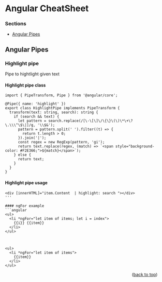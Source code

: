 
# Angular CheatSheet



### Sections


* [Angular Pipes](https://github.com/thewasiullah/cheatsheets/blob/main/angular.md#angular-pipes)




## Angular Pipes


### Highlight pipe

Pipe to hightlight given text

#### Highlight pipe class
```angular
import { PipeTransform, Pipe } from '@angular/core';

@Pipe({ name: 'highlight' })
export class HighlightPipe implements PipeTransform {
  transform(text: string, search): string {
    if (search && text) {
      let pattern = search.replace(/[\-\[\]\/\{\}\(\)\*\+\?\.\\\^\$\|]/g, '\\$&');
      pattern = pattern.split(' ').filter((t) => {
        return t.length > 0;
      }).join('|');
      const regex = new RegExp(pattern, 'gi');
      return text.replace(regex, (match) => `<span style="background-color: #F2E366;">${match}</span>`);
    } else {
      return text;
    }
  }
}

```

#### Highlight pipe usage
```angular
<div [innerHTML]="item.Content  | highlight: search "></div>
'''

#### ngFor example
```angular
<ul>
  <li *ngFor="let item of items; let i = index">
    {{i}} {{item}}
  </li>
</ul>



<ul>
  <li *ngFor="let item of items">
    {{item}}
  </li>
</ul>
```
<p align="right">(<a href="#top">back to top</a>)</p>

